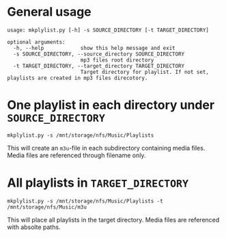 # General usage

```
usage: mkplylist.py [-h] -s SOURCE_DIRECTORY [-t TARGET_DIRECTORY]

optional arguments:
  -h, --help            show this help message and exit
  -s SOURCE_DIRECTORY, --source_directory SOURCE_DIRECTORY
                        mp3 files root directory
  -t TARGET_DIRECTORY, --target_directory TARGET_DIRECTORY
                        Target directory for playlist. If not set, playlists are created in mp3 files direcotory.
```

# One playlist in each directory under `SOURCE_DIRECTORY`

```
mkplylist.py -s /mnt/storage/nfs/Music/Playlists
```

This will create an `m3u`-file in each subdirectory containing media files. Media files are referenced through filename only.

# All playlists in `TARGET_DIRECTORY`

```
mkplylist.py -s /mnt/storage/nfs/Music/Playlists -t /mnt/storage/nfs/Music/m3u
```

This will place all playlists in the target directory. Media files are referenced with absolte paths.
